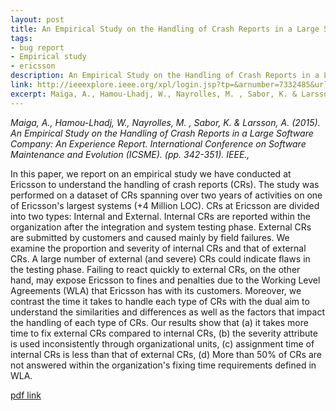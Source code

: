 ```yaml
---
layout: post
title: An Empirical Study on the Handling of Crash Reports in a Large Software Company An Experience Report.
tags:
- bug report
- Empirical study
- ericsson
description: An Empirical Study on the Handling of Crash Reports in a Large Software Company An Experience Report.
link: http://ieeexplore.ieee.org/xpl/login.jsp?tp=&arnumber=7332485&url=http%3A%2F%2Fieeexplore.ieee.org%2Fxpls%2Fabs_all.jsp%3Farnumber%3D7332485
excerpt: Maiga, A., Hamou-Lhadj, W., Nayrolles, M. , Sabor, K. & Larsson, A. (2015)
---
```


*Maiga, A., Hamou-Lhadj, W., Nayrolles, M. , Sabor, K. & Larsson, A. (2015). An Empirical Study on the Handling of Crash Reports in a Large Software Company: An Experience Report. International Conference on Software Maintenance and Evolution (ICSME). (pp. 342-351). IEEE.,*

In this paper, we report on an empirical study we have conducted at Ericsson to understand the handling of crash reports (CRs). The study was performed on a dataset of CRs spanning over two years of activities on one of Ericsson's largest systems (+4 Million LOC). CRs at Ericsson are divided into two types: Internal and External. Internal CRs are reported within the organization after the integration and system testing phase. External CRs are submitted by customers and caused mainly by field failures. We examine the proportion and severity of internal CRs and that of external CRs. A large number of external (and severe) CRs could indicate flaws in the testing phase. Failing to react quickly to external CRs, on the other hand, may expose Ericsson to fines and penalties due to the Working Level Agreements (WLA) that Ericsson has with its customers. Moreover, we contrast the time it takes to handle each type of CRs with the dual aim to understand the similarities and differences as well as the factors that impact the handling of each type of CRs. Our results show that (a) it takes more time to fix external CRs compared to internal CRs, (b) the severity attribute is used inconsistently through organizational units, (c) assignment time of internal CRs is less than that of external CRs, (d) More than 50% of CRs are not answered within the organization's fixing time requirements defined in WLA.

[pdf link](http://ieeexplore.ieee.org/xpl/login.jsp?tp=&arnumber=7332485&url=http%3A%2F%2Fieeexplore.ieee.org%2Fxpls%2Fabs_all.jsp%3Farnumber%3D7332485)
